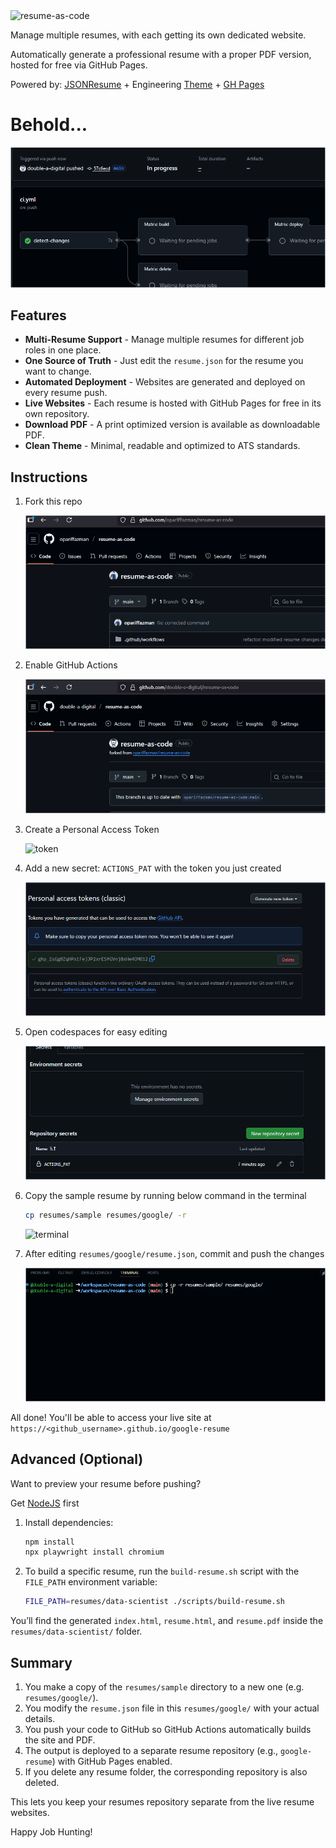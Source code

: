 <img width="867" height="265" alt="resume-as-code" src="https://github.com/user-attachments/assets/ab42ab59-e8f3-49d9-a193-40007a9a99e0" />

Manage multiple resumes, with each getting its own dedicated website.

Automatically generate a professional resume with a proper PDF version, hosted for free via GitHub Pages.

Powered by: [JSONResume](https://jsonresume.org/) + Engineering [Theme](https://github.com/skoenig/jsonresume-theme-engineering) + [GH Pages](https://pages.github.com/)

# Behold...

![deployment](assets/deployment.gif)

## Features

- **Multi-Resume Support** - Manage multiple resumes for different job roles in one place.
- **One Source of Truth** - Just edit the `resume.json` for the resume you want to change.
- **Automated Deployment** - Websites are generated and deployed on every resume push.
- **Live Websites** - Each resume is hosted with GitHub Pages for free in its own repository.
- **Download PDF** - A print optimized version is available as downloadable PDF.
- **Clean Theme** - Minimal, readable and optimized to ATS standards.

## Instructions

1.  Fork this repo

    ![fork](assets/fork.gif)

2.  Enable GitHub Actions

    ![actions](assets/actions.gif)

3.  Create a Personal Access Token

    ![token](assets/token.gif)

4.  Add a new secret: `ACTIONS_PAT` with the token you just created

    ![secret](assets/secret.gif)

5.  Open codespaces for easy editing

    ![codespaces](assets/codespaces.gif)

6.  Copy the sample resume by running below command in the terminal

    ```bash
    cp resumes/sample resumes/google/ -r
    ```

    ![terminal](assets/terminal.gif)

7.  After editing `resumes/google/resume.json`, commit and push the changes

    ![push](assets/push.gif)


All done! You'll be able to access your live site at `https://<github_username>.github.io/google-resume`

## Advanced (Optional)

Want to preview your resume before pushing?

Get [NodeJS](https://docs.npmjs.com/downloading-and-installing-node-js-and-npm) first

1.  Install dependencies:
    ```bash
    npm install
    npx playwright install chromium
    ```

2.  To build a specific resume, run the `build-resume.sh` script with the `FILE_PATH` environment variable:
    ```bash
    FILE_PATH=resumes/data-scientist ./scripts/build-resume.sh
    ```

You’ll find the generated `index.html`, `resume.html`, and `resume.pdf` inside the `resumes/data-scientist/` folder.

## Summary

1.  You make a copy of the `resumes/sample` directory to a new one (e.g. `resumes/google/`).
2.  You modify the `resume.json` file in this `resumes/google/` with your actual details.
3.  You push your code to GitHub so GitHub Actions automatically builds the site and PDF.
4.  The output is deployed to a separate resume repository (e.g., `google-resume`) with GitHub Pages enabled.
5.  If you delete any resume folder, the corresponding repository is also deleted.

This lets you keep your resumes repository separate from the live resume websites.

Happy Job Hunting!
